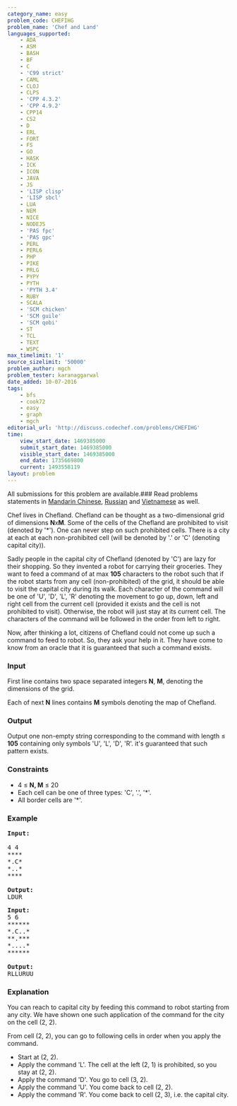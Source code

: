 ```yaml
---
category_name: easy
problem_code: CHEFIHG
problem_name: 'Chef and Land'
languages_supported:
    - ADA
    - ASM
    - BASH
    - BF
    - C
    - 'C99 strict'
    - CAML
    - CLOJ
    - CLPS
    - 'CPP 4.3.2'
    - 'CPP 4.9.2'
    - CPP14
    - CS2
    - D
    - ERL
    - FORT
    - FS
    - GO
    - HASK
    - ICK
    - ICON
    - JAVA
    - JS
    - 'LISP clisp'
    - 'LISP sbcl'
    - LUA
    - NEM
    - NICE
    - NODEJS
    - 'PAS fpc'
    - 'PAS gpc'
    - PERL
    - PERL6
    - PHP
    - PIKE
    - PRLG
    - PYPY
    - PYTH
    - 'PYTH 3.4'
    - RUBY
    - SCALA
    - 'SCM chicken'
    - 'SCM guile'
    - 'SCM qobi'
    - ST
    - TCL
    - TEXT
    - WSPC
max_timelimit: '1'
source_sizelimit: '50000'
problem_author: mgch
problem_tester: karanaggarwal
date_added: 10-07-2016
tags:
    - bfs
    - cook72
    - easy
    - graph
    - mgch
editorial_url: 'http://discuss.codechef.com/problems/CHEFIHG'
time:
    view_start_date: 1469385000
    submit_start_date: 1469385000
    visible_start_date: 1469385000
    end_date: 1735669800
    current: 1493558119
layout: problem
---
```

All submissions for this problem are available.###  Read problems statements in [Mandarin Chinese](http://www.codechef.com/download/translated/COOK72/mandarin/CHEFIHG.pdf), [Russian](http://www.codechef.com/download/translated/COOK72/russian/CHEFIHG.pdf) and [Vietnamese](http://www.codechef.com/download/translated/COOK72/vietnamese/CHEFIHG.pdf) as well.

Chef lives in Chefland. Chefland can be thought as a two-dimensional grid of dimensions **N**x**M**. Some of the cells of the Chefland are prohibited to visit (denoted by '\*'). One can never step on such prohibited cells. There is a city at each at each non-prohibited cell (will be denoted by '.' or 'C' (denoting capital city)).

Sadly people in the capital city of Chefland (denoted by 'C') are lazy for their shopping. So they invented a robot for carrying their groceries. They want to feed a command of at max **105** characters to the robot such that if the robot starts from any cell (non-prohibited) of the grid, it should be able to visit the capital city during its walk. Each character of the command will be one of 'U', 'D', 'L', 'R' denoting the movement to go up, down, left and right cell from the current cell (provided it exists and the cell is not prohibited to visit). Otherwise, the robot will just stay at its current cell. The characters of the command will be followed in the order from left to right.

Now, after thinking a lot, citizens of Chefland could not come up such a command to feed to robot. So, they ask your help in it. They have come to know from an oracle that it is guaranteed that such a command exists.

### Input

First line contains two space separated integers **N**, **M**, denoting the dimensions of the grid.

Each of next **N** lines contains **M** symbols denoting the map of Chefland.

### Output

Output one non-empty string corresponding to the command with length ≤ **105** containing only symbols 'U', 'L', 'D', 'R'. it's guaranteed that such pattern exists.

### Constraints

- 4 ≤ **N, M** ≤ 20
- Each cell can be one of three types: 'C', '.', '\*'.
- All border cells are '\*'.

### Example

<pre><b>Input:</b>
<tt>
4 4
****
*.C*
*..*
****
</tt>
<b>Output:</b>
LDUR
</pre>
<pre><b>Input:</b>
<tt>5 6
******
*.C..*
**.***
*....*
******</tt>

<b>Output:</b>
RLLURUU
</pre>
### Explanation

You can reach to capital city by feeding this command to robot starting from any city. We have shown one such application of the command for the city on the cell (2, 2).

From cell (2, 2), you can go to following cells in order when you apply the command.

- Start at (2, 2).
- Apply the command 'L'. The cell at the left (2, 1) is prohibited, so you stay at (2, 2).
- Apply the command 'D'. You go to cell (3, 2).
- Apply the command 'U'. You come back to cell (2, 2).
- Apply the command 'R'. You come back to cell (2, 3), i.e. the capital city.
